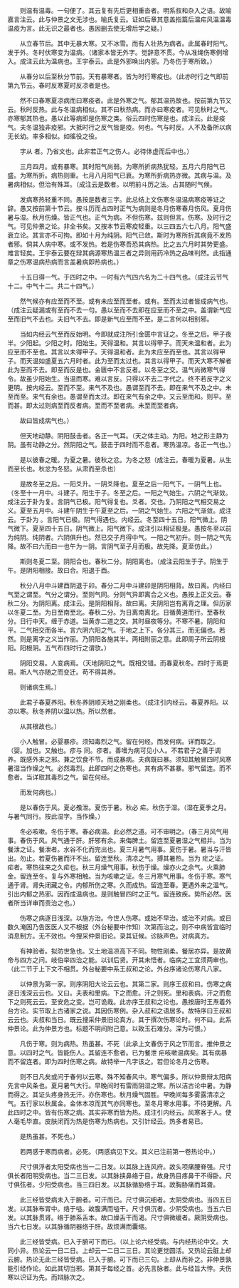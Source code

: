 <!-- { "loadSidebar": true } -->
　　则温有温毒。一句便了。其云复有先后更相重沓者。明系叔和杂入之语。故喻嘉言注云。此与仲景之文无涉也。喻氏复云。证如后章其意盖指篇后温疟风温温毒温疫为言。此无识之最者也。愚因删去使无增后学之疑。）

　　从立春节后。其中无暴大寒。又不冰雪。而有人壮热为病者。此属春时阳气。发于外。冬时伏寒变为温病。（诸家本皆无外字。觉辞意不贯。今从准绳伤寒例增入。成注云此为温病也。王宇泰云。此是外邪唤出内邪。乃冬伤于寒所致。）

　　从春分以后至秋分节前。天有暴寒者。皆为时行寒疫也。（此亦时行之气即前第九节云。春时反寒夏时反凉者是也。

　　然不曰春寒夏凉病而曰寒疫者。此是外寒之气。郁其温热故也。按前第九节又云。秋时反热。此与冬温病相似。其不曰秋热病。而亦曰寒疫者。可见秋时之气。亦寒郁其热也。愚以此等病即是伤寒之类。俗云四时伤寒是也。成注云。此是疫气。夫冬温独非疫邪。大抵时行之反气皆是疫。何也。气与时反。人不及备所以病无长幼。率多相似。如徭役之役。

　　字从 者。乃省文也。此非若正气之伤人。必待体虚而后中也。）

　　三月四月。或有暴寒。其时阳气尚弱。为寒所折病热犹轻。五月六月阳气已盛。为寒所折。病热则重。七月八月阳气已衰。为寒所折病热亦微。其病与温。及暑病相似。但治有殊耳。（成注云是数者。以明前斗历之法。占其随时气候。

　　发病寒热轻重不同。愚按是数者三字。此总结上文伤寒冬温温病寒疫等证之辞。愚又按前第十节云。按斗历而占四时正气为病则是冬月伤寒春月伤风。夏月伤暑与湿。秋月伤燥。皆正气也。正气为病。不但伤寒。兹则但言。伤寒。及时行之气。可见仲景之论。非全书矣。又按本节云寒疫轻重。以三四五六七八月。阳气盛衰立论。其言亦不可拘。即如十月为纯阴。阳气已敛。斯时为寒所折其病竟不发热者邪。倘其人病中寒。或不发热。若是伤寒吾恐其病热。比之五六月时其势更盛。难言轻矣。王宇泰云要在辩其病源寒热温三者之异则用药冷热之品味判然。此指通章之伤寒温病热病而言盖暑病即热病也。）

　　十五日得一气。于四时之中。一时有六气四六名为二十四气也。（成注云节气十二。中气十二。共二十四气。）

　　然气候亦有应至而不至。或有未应至而至者。或有。至而太过者皆成病气也。（成注云疑漏或有至而不去一句。愚以至而不去即在应至而不至之中。盖谓新气应至而旧气不去也。夫旧气不去。即是新气应至而不至。是二言何以相别邪。

　　当如内经云气至而反始明。今即就成注所引金匮中言证之。冬至之后。甲子夜半。少阳起。少阳之时。阳始生。天得温和。其言以得甲子。而天未温和者。此为应至而不至也。其言以未得甲子。天得温和者。此为未应至而至也。其言以得甲子。而天温如盛夏五六月时者。此为至而太过也。其言以得甲子。而天大寒不解者此为至而不去。即至而反是也。金匮中不言反者。以冬至之交。温气尚微寒气得令。故虽少阳始生。当温而寒。难以言反。只得以不去二字代之。终不若反字之义更明。按内经云。至而不至。来气不及也。愚谓至而不去。即在来气不及之中。未至而至。来气有余也。愚谓至而太过。即在来气有余之中。又云至而和。则平。至而甚。即太过则病至而反者病。至而不至者病。未至而至者病。

　　故曰皆成病气也。）

　　但天地动静。阴阳鼓击者。各正一气耳。（天之体主动。为阳。地之形主静为阴。虽有动静之分。然阴阳之气。鼓击于四时而不息者。寒热温凉。各正一气也。）

　　是以彼春之暖。为夏之暑。彼秋之忿。为冬之怒（成注云。春暖为夏暑。从生而至长也。秋忿为冬怒。从肃而至杀也）

　　是故冬至之后。一阳爻升。一阴爻降也。夏至之后一阳气下。一阴气上也。（冬至十一月中。斗建子。阳生于子。冬至之后。一阳之气始生。六阴之气渐敛。成注云于卦为复。言阴气已极。阳气得复也。爻者。交也。乃阴阳之气相交易之义。夏至五月中。斗建午阴生于午夏至之后。一阴之气始生。六阳之气渐敛。成注云。于卦为 。言阳气已极。阴气得遇也。内经云。冬至四十五日。阳气微上。阴气微下。夏至四十五日。阴气微上。阳气微下。成注引以相证极是。愚按冬至以前为纯阴。纯阴者。六阴俱升也。然已交子月得中气。一阳之气初升。则一阴之气先降。故不曰六而曰一也午为一阴。言阴气至子月而极。故先降。夏至仿此。）

　　斯则冬夏二至。阴阳合也。春秋二分。阴阳离也。（成注云阳生于子。阴生于午。是阴阳相接。故曰合。阳退于酉。

　　秋分八月中斗建酉阴退于卯。春分二月中斗建卯是阴阳相背。故曰离。内经曰气至之谓至。气分之谓分。至则气同。分则气异即离合之义也。愚按上正文云。春秋二分。为阴阳离。成注云。是阴阳相背。故曰离。夫阴阳岂有离背之理。但历家以冬夏二至。为日至南至北。春秋二分。为日离南离北。日循黄道而行。至春秋分。日行中天。缠于赤道。当黄赤二道之交。其时昼夜等分。不寒不暑。阴阳和平。二气相交而各半。言六阴六阳之气。于地之上下。各分其三。而无偏也。若然。则是离字之义当作丽。乃阴阳各施其半。两相附丽之意。此即周子所云阴根阳。阳根阴。五气布四时行之谓欤。）

　　阴阳交易。人变病焉。（天地阴阳之气。既相交错。而春夏秋冬。四时于焉更易。斯人气亦随之而变迁。苟不得其养。

　　则诸病生焉。）

　　此君子春夏养阳。秋冬养阴顺天地之刚柔也。（成注引内经云。春夏养阳。以凉以寒。秋冬养阴以温以热。所以然者。

　　从其根故也。）

　　小人触冒。必婴暴疹。须知毒烈之气。留在何经。而发何病。详而取之。（婴。加也。又触也。疹与 同。疹者。善嗜为病可见小人。不若君子之善于调养。既感外来之邪。兼之饮食不节。而成暴病。夫病既曰暴。须知其触冒四时风寒暑湿当作燥之气。必然毒烈。此即四时之伤寒也。其有病不甚暴。邪气留连。而不愈者。当详取其毒烈之气。留在何经。

　　而发何病也。）

　　是以春伤于风。夏必飧泄。夏伤于暑。秋必 疟。秋伤于湿。（湿在夏季之月。与暑气同行。按此湿字。当作燥。）

　　冬必咳嗽。冬伤于寒。春必病温。此必然之道。可不审明之。（春三月风气用事。春伤于风。风气通于肝。肝邪有余。来侮脾土。留连至夏暑湿之气相并。当为餐泄之证。餐泄者。水谷不化而完出也。夏三月暑气用事。夏伤于暑。暑当与汗皆出。勿止。若夏伤暑而汗不出。留连至秋。清凉之气。搏其暑热。当为 疟之证。 疟者。寒热往来之久疟也。秋三月燥气用事。秋伤于燥。燥亦火之余气。火乘肺金。留连至冬。复与外寒相触。当为咳嗽之证。冬三月寒气用事。冬伤于寒。寒气通于肾。肾失闭藏之令。内郁所伤之寒。久而成热。留连至春。更遇外来之温气。引出内郁之热邪。因而成温病也。是则触冒四时之正气。留连致疾。势所必然。医者所当详审而责治之也。）

　　伤寒之病逐日浅深。以施方治。今世人伤寒。或始不早治。或治不对病。或日数久淹困乃告医医人又不根据（外台秘要中作知）次第而治之。则不中病皆宜临时消息制方。无不效也。今搜采仲景旧论。录其证候。诊脉声色。对病真方。

　　有神验者。拟防世急也。又土地温凉高下不同。物性刚柔。餐居亦异。是故黄帝与四方之问。岐伯举四治之能。以训后贤。开其未悟者。临病之工宜须两审也。（此二节于上下文不相贯。外台秘要中系王叔和之论。外台序诸论伤寒凡八家。

　　以仲景为第一家。则序阴阳大论云云也。其第二家。则序王叔和曰。伤寒之病逐日浅深云云也。又曰。夫表和里病。下之而愈。汗之则死。里和表病。汗之而愈下之则死云云。至安危之变。岂可诡哉。此亦序王叔和之论也。愚按唐时王焘着外台方论。实节取上古诸家之说。其因伤寒例。杂入叔和之语居多。故特序曰王叔和云云也。夫叔和当日。既云搜采仲景旧论真方。其于撰次伤寒论时。何不曰。此系仲景论。此为仲景方也。标题不明间附己意。以致玉石难分。深为可恨。）

　　凡伤于寒。则为病热。热虽甚。不死（此承上文春伤于风之节而言。推仲景之意。以四时之气。皆能伤人。其留连不愈者。已为餐泄 疟咳嗽温病矣。其有病暴而不留连者。即为四时伤寒之病。故特举一凡字该之。若但论冬月之伤寒。

　　则不日凡矣或问于春何以云寒。殊不知春风中。寒气偏多。所以仲景辩太阳病先言中风条也。夏月暑气大行。早晚间时有雷雨阴湿之寒。所以洁古论中暑。为静而得之。其证头疼身热无汗。亦伤寒也。秋月燥气固胜。早晚间每多雾露清凉之气。五行家以秋属金。金体本凉而其气亦同寒也。至冬月寒水用事。不待更解。凡此四时之中。皆有伤寒之病。其实非寒而皆为热。成注引内经云。风寒客于人。使人毫毛毕直。皮肤闭而为热是伤寒为热病也。又引针经云。热多者易已。

　　是热虽甚。不死也。）

　　若两感于寒而病者。必死。（两感病见下文。其义已注前第一卷热论中。）

　　尺寸俱浮者太阳受病也当一二日发。以其脉上连风府。故头项痛腰脊强。尺寸俱长者阳明受病也。当二三日发。以其脉挟鼻络于目。故身热目疼鼻干不得卧。尺寸俱弦者。少阳受病也。当三四日发。以其脉循胁络于耳。故胸胁痛而耳聋。

　　此三经皆受病未入于腑者。可汗而已。尺寸俱沉细者。太阴受病也。当四五日发。以其脉布胃中。络于嗌。故腹满而嗌干。尺寸俱沉者。少阴受病也。当五六日发。以其脉贯肾。络于肺系舌本。故口燥舌干而渴。尺寸俱微缓者。厥阴受病也。当六七日发。以其脉循阴器络于肝。故烦满而囊缩。

　　此三经皆受病。已入于腑可下而已。（以上论六经受病。与内经热论中文。大同小异。热论云一日二日。上却云一二日二三日。其论更觉圆活。又热论云脏上却云腑。热论无此三经皆受病。已入于腑。可下而已三句。上却从而补之。非仲景孰能引经作论。如此其切当邪。第其于每经之首。必先言脉者。此与经旨大悖。夫伤寒以识证为先。而辩脉次之。

